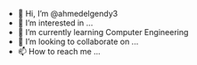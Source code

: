 - 👋 Hi, I’m @ahmedelgendy3
- 👀 I’m interested in ...
- 🌱 I’m currently learning Computer Engineering    
- 💞️ I’m looking to collaborate on ...
- 📫 How to reach me ... 

<!---
ahmedelgendy3/ahmedelgendy3 is a ✨ special ✨ repository because its `README.md` (this file) appears on your GitHub profile.
You can click the Preview link to take a look at your changes.
--->
